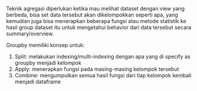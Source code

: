 Teknik agregasi diperlukan ketika mau melihat dataset dengan view yang berbeda, bisa set data tersebut akan dikelompokkan seperti apa, yang kemudian juga bisa menerapkan beberapa fungsi atau metode statistik ke hasil group dataset itu untuk mengetahui behavior dari data tersebut secara summary/overview.

Groupby memiliki konsep untuk:

1. Split: melakukan indexing/multi-indexing dengan apa yang di specify as groupby menjadi kelompok
2. Apply: menerapkan fungsi pada masing-masing kelompok tersebut
3. Combine: mengumpulkan semua hasil fungsi dari tiap kelompok kembali menjadi dataframe
